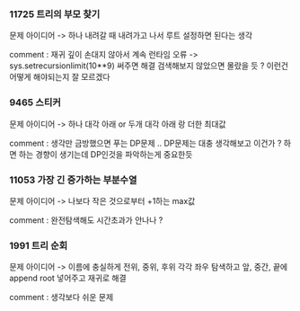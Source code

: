 ### 11725 트리의 부모 찾기
문제 아이디어 -> 하나 내려갈 때 내려가고 나서 루트 설정하면 된다는 생각
<p>comment : 재귀 깊이 손대지 않아서 계속 런타임 오류 -> sys.setrecursionlimit(10**9) 써주면 해결
 검색해보지 않았으면 몰랐을 듯 ? 이런건 어떻게 해야되는지 잘 모르겠다


### 9465 스티커
문제 아이디어 -> 하나 대각 아래 or 두개 대각 아래 랑 더한 최대값
<p>comment : 생각만 금방했으면 푸는 DP문제 .. DP문제는 대충 생각해보고 이건가 ? 하면 하는 경향이 생기는데 DP인것을 파악하는게 중요한듯

### 11053 가장 긴 증가하는 부분수열
문제 아이디어 -> 나보다 작은 것으로부터 +1하는 max값
<p>comment : 완전탐색해도 시간초과가 안나나 ?


### 1991 트리 순회
문제 아이디어 -> 이름에 충실하게 전위, 중위, 후위 각각 좌우 탐색하고 앞, 중간, 끝에 append root 넣어주고 재귀로 해결
<p>comment : 생각보다 쉬운 문제
